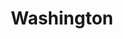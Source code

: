 ---
title: Washington
slug: washington
updated-on: '2024-05-30T13:52:36.906Z'
created-on: '2024-05-30T13:37:21.697Z'
published-on: '2024-05-30T13:54:32.469Z'
f_city-state:
- cms/city/kent-wa.md
- cms/city/redmond-wa.md
- cms/city/bellevue-wa.md
- cms/city/montesano-wa.md
- cms/city/vernon-wa.md
- cms/city/center-wa.md
- cms/city/tumwater-wa.md
- cms/city/olympia-wa.md
- cms/city/vancouver-wa.md
- cms/city/lacey-wa.md
- cms/city/spokane-wa.md
- cms/city/seattle-wa.md
- cms/city/tacoma-wa.md
- cms/city/yakima-wa.md
- cms/city/pasco-wa.md
- cms/city/bellingham-wa.md
- cms/city/bothell-wa.md
- cms/city/sunnyside-wa.md
- cms/city/washougal-wa.md
- cms/city/milton-wa.md
- cms/city/ellensburg-wa.md
- cms/city/puyallup-wa.md
- cms/city/wenatchee-wa.md
- cms/city/everett-wa.md
- cms/city/lakewood-wa.md
- cms/city/renton-wa.md
- cms/city/edmonds-wa.md
- cms/city/sumner-wa.md
- cms/city/auburn-wa.md
- cms/city/clarkston-wa.md
- cms/city/shelton-wa.md
- cms/city/bremerton-wa.md
- cms/city/chehalis-wa.md
- cms/city/lynnwood-wa.md
- cms/city/burlington-wa.md
- cms/city/marysville-wa.md
- cms/city/kennewick-wa.md
- cms/city/anacortes-wa.md
- cms/city/federal-way-wa.md
- cms/city/port-orchard-wa.md
- cms/city/port-angeles-wa.md
- cms/city/spokane-valley-wa.md
- cms/city/des-moines-wa.md
- cms/city/gig-harbor-wa.md
- cms/city/aberdeen-wa.md
- cms/city/oak-harbor-wa.md
- cms/city/belfair-wa.md
- cms/city/maple-valley-wa.md
- cms/city/monroe-wa.md
- cms/city/yelm-wa.md
- cms/city/walla-walla-wa.md
- cms/city/moses-lake-wa.md
- cms/city/okanogan-wa.md
- cms/city/shoreline-wa.md
- cms/city/university-pl-wa.md
- cms/city/longview-wa.md
- cms/city/centralia-wa.md
- cms/city/kelso-wa.md
- cms/city/airway-heights-wa.md
- cms/city/spanaway-wa.md
- cms/city/richland-wa.md
- cms/city/prosser-wa.md
- cms/city/colville-wa.md
- cms/city/cheney-wa.md
- cms/city/kirkland-wa.md
- cms/city/pullman-wa.md
- cms/city/burien-wa.md
- cms/city/sequim-wa.md
- cms/city/bonney-lake-wa.md
- cms/city/veradale-wa.md
- cms/city/issaquah-wa.md
- cms/city/silverlake-wa.md
- cms/city/mill-creek-wa.md
- cms/city/silverdale-wa.md
- cms/city/poulsbo-wa.md
- cms/city/lake-stevens-wa.md
- cms/city/seatac-wa.md
- cms/city/bend-wa.md
- cms/city/grandview-wa.md
- cms/city/ephrata-wa.md
- cms/city/hoquiam-wa.md
- cms/city/arlington-wa.md
- cms/city/covington-wa.md
- cms/city/tukwila-wa.md
- cms/city/woodinville-wa.md
f_locations:
- cms/payday-loans/.md
layout: '[state].html'
tags: state
---
